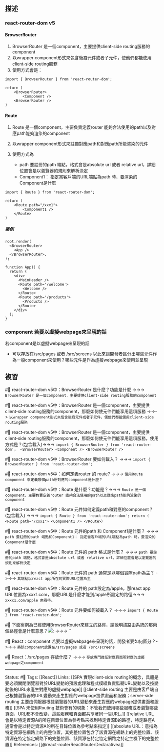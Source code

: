 ## 描述

### react-router-dom v5


#### BrowserRouter 
1. BrowserRouter 是一個component，主要提供client-side routing服務的component
2. 以wrapper component形式來包含後裔元件或者子元件，使他們都能使用client-side routing服務
3. 使用方式會是：
```
import { BrowserRouter } from 'react-router-dom'; 

return (
	<BrowserRouter> 
		<Component />
	<BrowserRouter />
)
```


#### Route 
1. Route 是一個component，主要負責定義router 能夠合法使用的path以及對應path能夠渲染的component
2. 以wrapper component形式來註冊對應path和對應path所能渲染的元件
	
3. 使用方式為
	- path 要註冊的path 端點，格式會是absolute url 或者 relative url，詳細位置會是以瀏覽器的規則來解析決定
	- Component1： 指定當客戶端的URL端點為path 時，要渲染的Component是什麼
```
import { Route } from 'react-router-dom'; 

return (
	<Route path="/xxx1">
		<Component1 />
	</Route>
)
```

##### 案例
```
root.render(
  <BrowserRouter>
    <App />
  </BrowserRouter>,
);
```

```
function App() {
  return (
    <div>
      <MainHeader />
      <Route path='/welcome'>
        <Welcome />
      </Route>
      <Route path='/products'>
        <Products />
      </Route>
    </div>
  );
}
```

### component 若要以虛擬webpage來呈現的話

若component是以虛擬webpage來呈現的話
- 可以存放在/src/pages 或者 /src/screens
以此來讓開發者區分出哪些元件作為一般component來使用？哪些元件是作為虛擬webpage來使用並呈現

## 複習

#🧠 react-router-dom v5中：BrowserRouter 是什麼？功能是什麼 ->->-> `BrowserRouter 是一個component，主要提供client-side routing服務的component`
<!--SR:!2023-08-06,176,250-->

#🧠 react-router-dom v5中：BrowserRouter 是一個component，主要提供client-side routing服務的component，那麼如何使元件們能享用這項服務 ->->-> `以wrapper component形式來包含後裔元件或者子元件，使他們都能使用client-side routing服務`
<!--SR:!2023-02-22,74,250-->

#🧠 react-router-dom v5中：BrowserRouter 是一個component，主要提供client-side routing服務的component，那麼如何使元件們能享用這項服務，使用方式是？(包含載入)->->-> `import { BrowserRouter } from 'react-router-dom';  <BrowserRouter> <Component /> <BrowserRouter />`
<!--SR:!2023-08-24,186,250-->


#🧠 react-router-dom v5中：BrowserRouter 要如何載入？ ->->-> `import { BrowserRouter } from 'react-router-dom'; `
<!--SR:!2023-02-22,74,250-->

#🧠 react-router-dom v5中：如何定義router 的 route?  ->->-> `使用Route component 來定義哪個path所對應的component是什麼？`
<!--SR:!2023-08-05,176,250-->

#🧠 react-router-dom v5中：Route 是什麼？功能是？->->-> `Route 是一個component，主要負責定義router 能夠合法使用的path以及對應path能夠渲染的component`
<!--SR:!2023-02-20,72,250-->

#🧠 react-router-dom v5中：Route 元件如何定義path和對應的component？(包含載入) ->->-> `import { Route } from 'react-router-dom'; return ( <Route path="/xxx1"> <Component1 /> </Route>）`
<!--SR:!2023-02-23,75,250-->

#🧠 react-router-dom v5中：Route 元件的path 和 Component1是什麼？ ->->-> ` path 要註冊的path 端點和Component1： 指定當客戶端的URL端點為path 時，要渲染的Component是什麼`
<!--SR:!2023-08-25,186,250-->


#🧠  react-router-dom v5中：Route 元件的 path 格式是什麼？ ->->-> `path 要註冊的path 端點，格式會是absolute url 或者 relative url，詳細位置會是以瀏覽器的規則來解析決定`
<!--SR:!2023-02-22,74,250-->

#🧠 react-router-dom v5中：Route 元件的 path 通常是以哪個實際path為主？ ->->-> `其端點以react app所在的實際URL位置為主`
<!--SR:!2023-02-21,73,250-->

#🧠 react-router-dom v5中：Route 元件的 path設定為/apple，那react app URL位置為xxxx1.com，那麼URL是什麼才能到/apple所設定的路徑->->-> `xxxx1.com/apple 來看待。`
<!--SR:!2023-02-21,73,250-->



#🧠 react-router-dom v5中：Route 元件要如何被載入？ ->->-> `import { Route } from 'react-router-dom'; `
<!--SR:!2023-02-21,73,250-->


#🧠 下面案例為已經使用BrowserRouter來建立的路徑，請說明該路由系統的那兩個路徑會是什麼意思？![](https://res.cloudinary.com/dqfxgtyoi/image/upload/v1667045564/blog/react/react-router/react-router-example_qbq28a.png): ->->-> ``
<!--SR:!2023-02-22,74,250-->


#🧠 React：component 若要以虛擬webpage來呈現的話，開發者要如何區分？->->-> `將該component放置在/src/pages 或者 /src/screens`
<!--SR:!2023-02-23,75,250-->

#🧠 React：\/src\/pages 存放什麼？  ->->-> `存放專門擔任對應頁面所對應的虛擬webpage之component`
<!--SR:!2023-08-14,180,250-->

---
Status: #🌱
Tags:
[[React]]
Links:
[[SPA 實現client-side routing的概念，具體是要必須關閉瀏覽器對於URL變動的預設處理和程式模組負責監聽URL變動以及按變動後的URL來產生對應的虛擬webpage]]
[[client-side routing 主要是由客戶端自己根據瀏覽器的URL變動來產生對應的webpage提供畫面和服務；server-side routing 主要由伺服器根據瀏覽器的URL變動來產生對應的webpage提供畫面和服務]]
[[SPA 未使用Routing 技術會有的現象：不管我們使用哪些服務或者瀏覽哪些頁面，URL都不會改變，這些服務和頁面都共享著同一個URL。]]
[[relative URL 會是以特定資源A的所在目錄位置為參考點來找到特定資源B的路徑，特定路徑A通常會是以特定資源A的所在目錄位置為參考點來指定]]
[[absolute URL：意指為特定資源在網路上的完整位置，其完整位置包含了該資源在網路上的完整位置、該資源在特定協定網路下的完整位置、該資源在特定協定網路之特定主機下的完整位置]]
References:
[[@react-routerReactRouterDeclarativea]]